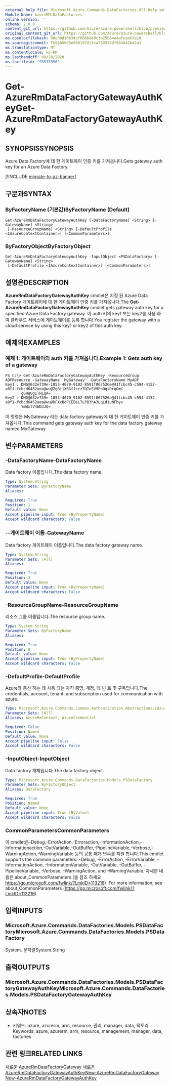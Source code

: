 ```yaml
---
external help file: Microsoft.Azure.Commands.DataFactories.dll-Help.xml
Module Name: AzureRM.DataFactories
online version: ''
schema: 2.0.0
content_git_url: https://github.com/Azure/azure-powershell/blob/preview/src/ResourceManager/DataFactories/Commands.DataFactories/help/Get-AzureRmDataFactoryGatewayAuthKey.md
original_content_git_url: https://github.com/Azure/azure-powershell/blob/preview/src/ResourceManager/DataFactories/Commands.DataFactories/help/Get-AzureRmDataFactoryGatewayAuthKey.md
ms.openlocfilehash: 9de30d10b34cf666b040c1b25b84e4afeae63a10
ms.sourcegitcommit: f599b50d5e980197d1fca769378df90a842b42a1
ms.translationtype: MT
ms.contentlocale: ko-KR
ms.lasthandoff: 08/20/2020
ms.locfileid: "93537356"
---
```

# <span data-ttu-id="7d39e-101">Get-AzureRmDataFactoryGatewayAuthKey</span><span class="sxs-lookup"><span data-stu-id="7d39e-101">Get-AzureRmDataFactoryGatewayAuthKey</span></span>

## <span data-ttu-id="7d39e-102">SYNOPSIS</span><span class="sxs-lookup"><span data-stu-id="7d39e-102">SYNOPSIS</span></span>
<span data-ttu-id="7d39e-103">Azure Data Factory에 대 한 게이트웨이 인증 키를 가져옵니다.</span><span class="sxs-lookup"><span data-stu-id="7d39e-103">Gets gateway auth key for an Azure Data Factory.</span></span>

[!INCLUDE [migrate-to-az-banner](../../includes/migrate-to-az-banner.md)]

## <span data-ttu-id="7d39e-104">구문과</span><span class="sxs-lookup"><span data-stu-id="7d39e-104">SYNTAX</span></span>

### <span data-ttu-id="7d39e-105">ByFactoryName (기본값)</span><span class="sxs-lookup"><span data-stu-id="7d39e-105">ByFactoryName (Default)</span></span>
```
Get-AzureRmDataFactoryGatewayAuthKey [-DataFactoryName] <String> [-GatewayName] <String>
 [-ResourceGroupName] <String> [-DefaultProfile <IAzureContextContainer>] [<CommonParameters>]
```

### <span data-ttu-id="7d39e-106">ByFactoryObject</span><span class="sxs-lookup"><span data-stu-id="7d39e-106">ByFactoryObject</span></span>
```
Get-AzureRmDataFactoryGatewayAuthKey -InputObject <PSDataFactory> [-GatewayName] <String>
 [-DefaultProfile <IAzureContextContainer>] [<CommonParameters>]
```

## <span data-ttu-id="7d39e-107">설명은</span><span class="sxs-lookup"><span data-stu-id="7d39e-107">DESCRIPTION</span></span>
<span data-ttu-id="7d39e-108">**AzureRmDataFactoryGatewayAuthKey** cmdlet은 지정 된 Azure Data Factory 게이트웨이에 대 한 게이트웨이 인증 키를 가져옵니다.</span><span class="sxs-lookup"><span data-stu-id="7d39e-108">The **Get-AzureRmDataFactoryGatewayAuthKey** cmdlet gets gateway auth key for a specified Azure Data Factory gateway.</span></span>
<span data-ttu-id="7d39e-109">이 auth 키의 key1 또는 key2를 사용 하 여 클라우드 서비스에 게이트웨이를 등록 합니다.</span><span class="sxs-lookup"><span data-stu-id="7d39e-109">You register the gateway with a cloud service by using this key1 or key2 of this auth key.</span></span>

## <span data-ttu-id="7d39e-110">예제의</span><span class="sxs-lookup"><span data-stu-id="7d39e-110">EXAMPLES</span></span>

### <span data-ttu-id="7d39e-111">예제 1: 게이트웨이의 auth 키를 가져옵니다.</span><span class="sxs-lookup"><span data-stu-id="7d39e-111">Example 1: Gets auth key of a gateway</span></span>
```
PS C:\> Get-AzureRmDataFactoryGatewayAuthKey -ResourceGroup ADFResource -GatewayName 'MyGateway' -DataFactoryName MyADF
Key1 : DMG@632e739e-1053-4070-9102-8591f067526e@41fcbc45-c594-4152-a8f1-fcbcd6452aea@wu@ZgBjjX6GfJcrzTQInEV9PoOqsDrqOmC
       gGHqUg1THLqA=
Key2 : DMG@632e739e-1053-4070-9102-8591f067526e@41fcbc45-c594-4152-a8f1-fcbcd6452aea@wu@kFXxBdFCEBeL7LPB3hA3LqLd1uNFbyv
       YmWxtV4WD3JQ=
```

<span data-ttu-id="7d39e-112">이 명령은 MyGateway 라는 data factory gateway에 대 한 게이트웨이 인증 키를 가져옵니다.</span><span class="sxs-lookup"><span data-stu-id="7d39e-112">This command gets gateway auth key for the data factory gateway named MyGateway.</span></span>

## <span data-ttu-id="7d39e-113">변수</span><span class="sxs-lookup"><span data-stu-id="7d39e-113">PARAMETERS</span></span>

### <span data-ttu-id="7d39e-114">-DataFactoryName</span><span class="sxs-lookup"><span data-stu-id="7d39e-114">-DataFactoryName</span></span>
<span data-ttu-id="7d39e-115">Data factory 이름입니다.</span><span class="sxs-lookup"><span data-stu-id="7d39e-115">The data factory name.</span></span>

```yaml
Type: System.String
Parameter Sets: ByFactoryName
Aliases: 

Required: True
Position: 1
Default value: None
Accept pipeline input: True (ByPropertyName)
Accept wildcard characters: False
```

### <span data-ttu-id="7d39e-116">--게이트웨이 이름</span><span class="sxs-lookup"><span data-stu-id="7d39e-116">-GatewayName</span></span>
<span data-ttu-id="7d39e-117">Data factory 게이트웨이 이름입니다.</span><span class="sxs-lookup"><span data-stu-id="7d39e-117">The data factory gateway name.</span></span>

```yaml
Type: System.String
Parameter Sets: (All)
Aliases: 

Required: True
Position: 2
Default value: None
Accept pipeline input: True (ByPropertyName)
Accept wildcard characters: False
```

### <span data-ttu-id="7d39e-118">-ResourceGroupName</span><span class="sxs-lookup"><span data-stu-id="7d39e-118">-ResourceGroupName</span></span>
<span data-ttu-id="7d39e-119">리소스 그룹 이름입니다.</span><span class="sxs-lookup"><span data-stu-id="7d39e-119">The resource group name.</span></span>

```yaml
Type: System.String
Parameter Sets: ByFactoryName
Aliases: 

Required: True
Position: 0
Default value: None
Accept pipeline input: True (ByPropertyName)
Accept wildcard characters: False
```

### <span data-ttu-id="7d39e-120">-DefaultProfile</span><span class="sxs-lookup"><span data-stu-id="7d39e-120">-DefaultProfile</span></span>
<span data-ttu-id="7d39e-121">Azure와 통신 하는 데 사용 되는 자격 증명, 계정, 테 넌 트 및 구독입니다.</span><span class="sxs-lookup"><span data-stu-id="7d39e-121">The credentials, account, tenant, and subscription used for communication with azure.</span></span>

```yaml
Type: Microsoft.Azure.Commands.Common.Authentication.Abstractions.IAzureContextContainer
Parameter Sets: (All)
Aliases: AzureRmContext, AzureCredential

Required: False
Position: Named
Default value: None
Accept pipeline input: False
Accept wildcard characters: False
```

### <span data-ttu-id="7d39e-122">-InputObject</span><span class="sxs-lookup"><span data-stu-id="7d39e-122">-InputObject</span></span>
<span data-ttu-id="7d39e-123">Data factory 개체입니다.</span><span class="sxs-lookup"><span data-stu-id="7d39e-123">The data factory object.</span></span>

```yaml
Type: Microsoft.Azure.Commands.DataFactories.Models.PSDataFactory
Parameter Sets: ByFactoryObject
Aliases: DataFactory

Required: True
Position: Named
Default value: None
Accept pipeline input: True (ByValue)
Accept wildcard characters: False
```

### <span data-ttu-id="7d39e-124">CommonParameters</span><span class="sxs-lookup"><span data-stu-id="7d39e-124">CommonParameters</span></span>
<span data-ttu-id="7d39e-125">이 cmdlet은-Debug,-ErrorAction,-Erroraction,-InformationAction,-Informationaction,-OutVariable,-OutBuffer,-PipelineVariable,-Verbose,-WarningAction,-WarningVariable 등의 공통 매개 변수를 지원 합니다.</span><span class="sxs-lookup"><span data-stu-id="7d39e-125">This cmdlet supports the common parameters: -Debug, -ErrorAction, -ErrorVariable, -InformationAction, -InformationVariable, -OutVariable, -OutBuffer, -PipelineVariable, -Verbose, -WarningAction, and -WarningVariable.</span></span> <span data-ttu-id="7d39e-126">자세한 내용은 about_CommonParameters (을 참조 하세요 https://go.microsoft.com/fwlink/?LinkID=113216) .</span><span class="sxs-lookup"><span data-stu-id="7d39e-126">For more information, see about_CommonParameters (https://go.microsoft.com/fwlink/?LinkID=113216).</span></span>

## <span data-ttu-id="7d39e-127">입력</span><span class="sxs-lookup"><span data-stu-id="7d39e-127">INPUTS</span></span>

### <span data-ttu-id="7d39e-128">Microsoft.Azure.Commands.DataFactories.Models.PSDataFactory</span><span class="sxs-lookup"><span data-stu-id="7d39e-128">Microsoft.Azure.Commands.DataFactories.Models.PSDataFactory</span></span>
<span data-ttu-id="7d39e-129">System. 문자열</span><span class="sxs-lookup"><span data-stu-id="7d39e-129">System.String</span></span>

## <span data-ttu-id="7d39e-130">출력</span><span class="sxs-lookup"><span data-stu-id="7d39e-130">OUTPUTS</span></span>

### <span data-ttu-id="7d39e-131">Microsoft.Azure.Commands.DataFactories.Models.PSDataFactoryGatewayAuthKey</span><span class="sxs-lookup"><span data-stu-id="7d39e-131">Microsoft.Azure.Commands.DataFactories.Models.PSDataFactoryGatewayAuthKey</span></span>

## <span data-ttu-id="7d39e-132">상속자</span><span class="sxs-lookup"><span data-stu-id="7d39e-132">NOTES</span></span>
* <span data-ttu-id="7d39e-133">키워드: azure, azurerm, arm, resource, 관리, manager, data, 팩토리</span><span class="sxs-lookup"><span data-stu-id="7d39e-133">Keywords: azure, azurerm, arm, resource, management, manager, data, factories</span></span>

## <span data-ttu-id="7d39e-134">관련 링크</span><span class="sxs-lookup"><span data-stu-id="7d39e-134">RELATED LINKS</span></span>

<span data-ttu-id="7d39e-135">[새로운 AzureRmDataFactoryGateway](./New-AzureRmDataFactoryGateway.md) 
 [새로운 AzureRmDataFactoryGatewayAuthKey](./New-AzureRmDataFactoryGatewayAuthKey.md)</span><span class="sxs-lookup"><span data-stu-id="7d39e-135">[New-AzureRmDataFactoryGateway](./New-AzureRmDataFactoryGateway.md)
[New-AzureRmDataFactoryGatewayAuthKey](./New-AzureRmDataFactoryGatewayAuthKey.md)</span></span>

